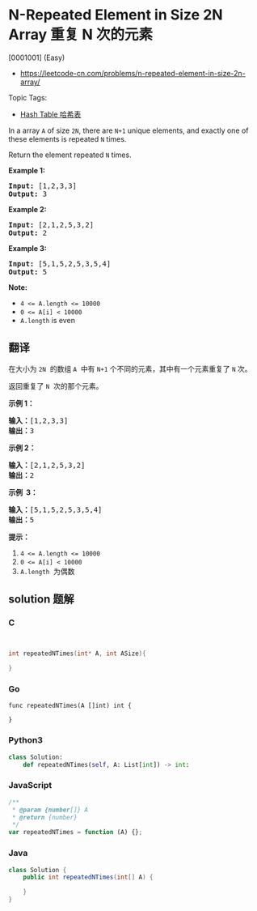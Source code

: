 # N-Repeated Element in Size 2N Array 重复 N 次的元素

[0001001] (Easy)

- https://leetcode-cn.com/problems/n-repeated-element-in-size-2n-array/

Topic Tags:

- [Hash Table 哈希表](https://leetcode-cn.com/tag/hash-table/)

In a array `A` of size `2N`, there are `N+1` unique elements, and exactly one of these elements is repeated `N` times.

Return the element repeated `N` times.

**Example 1:**

<pre><strong>Input: </strong><span id="example-input-1-1">[1,2,3,3]</span>
<strong>Output: </strong><span id="example-output-1">3</span>
</pre>

**Example 2:**

<pre><strong>Input: </strong><span id="example-input-2-1">[2,1,2,5,3,2]</span>
<strong>Output: </strong><span id="example-output-2">2</span>
</pre>

**Example 3:**

<pre><strong>Input: </strong><span id="example-input-3-1">[5,1,5,2,5,3,5,4]</span>
<strong>Output: </strong><span id="example-output-3">5</span>
</pre>

**Note:**

- `4 <= A.length <= 10000`
- `0 <= A[i] < 10000`
- `A.length` is even

## 翻译

在大小为 `2N`  的数组 `A`  中有 `N+1` 个不同的元素，其中有一个元素重复了 `N` 次。

返回重复了 `N`  次的那个元素。

**示例 1：**

<pre><strong>输入：</strong>[1,2,3,3]
<strong>输出：</strong>3
</pre>

**示例 2：**

<pre><strong>输入：</strong>[2,1,2,5,3,2]
<strong>输出：</strong>2
</pre>

**示例  3：**

<pre><strong>输入：</strong>[5,1,5,2,5,3,5,4]
<strong>输出：</strong>5
</pre>

**提示：**

1.  `4 <= A.length <= 10000`
2.  `0 <= A[i] < 10000`
3.  `A.length`  为偶数

## solution 题解

### C

```c


int repeatedNTimes(int* A, int ASize){

}
```

### Go

```golang
func repeatedNTimes(A []int) int {

}
```

### Python3

```python
class Solution:
    def repeatedNTimes(self, A: List[int]) -> int:
```

### JavaScript

```javascript
/**
 * @param {number[]} A
 * @return {number}
 */
var repeatedNTimes = function (A) {};
```

### Java

```java
class Solution {
    public int repeatedNTimes(int[] A) {

    }
}
```
